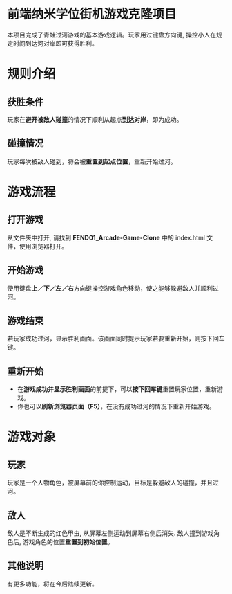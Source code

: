 前端纳米学位街机游戏克隆项目
===============================
本项目完成了青蛙过河游戏的基本游戏逻辑。玩家用过键盘方向键, 操控小人在规定时间到达河对岸即可获得胜利。

# 规则介绍
## 获胜条件
玩家在**避开被敌人碰撞**的情况下顺利从起点**到达对岸**，即为成功。
## 碰撞情况
玩家每次被敌人碰到，将会被**重置到起点位置**，重新开始过河。

# 游戏流程
## 打开游戏
从文件夹中打开, 请找到 **FEND01_Arcade-Game-Clone** 中的 index.html 文件，使用浏览器打开。
## 开始游戏
使用键盘**上／下／左／右**方向键操控游戏角色移动，使之能够躲避敌人并顺利过河。
## 游戏结束
若玩家成功过河，显示胜利画面。该画面同时提示玩家若要重新开始，则按下回车键。
## 重新开始
* 在**游戏成功并显示胜利画面**的前提下，可以**按下回车键**重置玩家位置，重新游戏。
* 你也可以**刷新浏览器页面（F5）**，在没有成功过河的情况下重新开始游戏。

# 游戏对象
## 玩家
玩家是一个人物角色，被屏幕前的你控制运动，目标是躲避敌人的碰撞，并且过河。
## 敌人
敌人是不断生成的红色甲虫, 从屏幕左侧运动到屏幕右侧后消失. 敌人撞到游戏角色后, 游戏角色的位置**重置到初始位置**。

## 其他说明
有更多功能，将在今后陆续更新。
